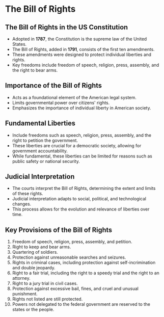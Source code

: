 # The Bill of Rights

## The Bill of Rights in the US Constitution
- Adopted in **1787**, the Constitution is the supreme law of the United States.
- The Bill of Rights, added in **1791**, consists of the first ten amendments.
- These amendments were designed to protect individual liberties and rights.
- Key freedoms include freedom of speech, religion, press, assembly, and the right to bear arms.

## Importance of the Bill of Rights
- Acts as a foundational element of the American legal system.
- Limits governmental power over citizens' rights.
- Emphasizes the importance of individual liberty in American society.

## Fundamental Liberties
- Include freedoms such as speech, religion, press, assembly, and the right to petition the government.
- These liberties are crucial for a democratic society, allowing for government accountability.
- While fundamental, these liberties can be limited for reasons such as public safety or national security.

## Judicial Interpretation
- The courts interpret the Bill of Rights, determining the extent and limits of these rights.
- Judicial interpretation adapts to social, political, and technological changes.
- This process allows for the evolution and relevance of liberties over time.

## Key Provisions of the Bill of Rights
1. Freedom of speech, religion, press, assembly, and petition.
2. Right to keep and bear arms.
3. Quartering of soldiers.
4. Protection against unreasonable searches and seizures.
5. Rights in criminal cases, including protection against self-incrimination and double jeopardy.
6. Right to a fair trial, including the right to a speedy trial and the right to an attorney.
7. Right to a jury trial in civil cases.
8. Protection against excessive bail, fines, and cruel and unusual punishment.
9. Rights not listed are still protected.
10. Powers not delegated to the federal government are reserved to the states or the people.

